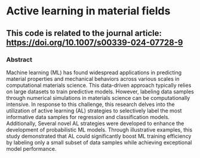 # Active learning in material fields
## This code is related to the journal article: https://doi.org/10.1007/s00339-024-07728-9
### Abstract

Machine learning (ML) has found widespread applications in predicting material properties and mechanical behaviors across various scales in computational materials science. This data-driven approach typically relies on large datasets to train predictive models. However, labeling data samples through numerical simulations in materials science can be computationally intensive. In response to this challenge, this research delves into the utilization of active learning (AL) strategies to selectively label the most informative data samples for regression and classification models. Additionally, Several novel AL strategies were developed to enhance the development of probabilistic ML models. Through illustrative examples, this study demonstrated that AL could significantly boost ML training efficiency by labeling only a small subset of data samples while achieving exceptional model performance.
